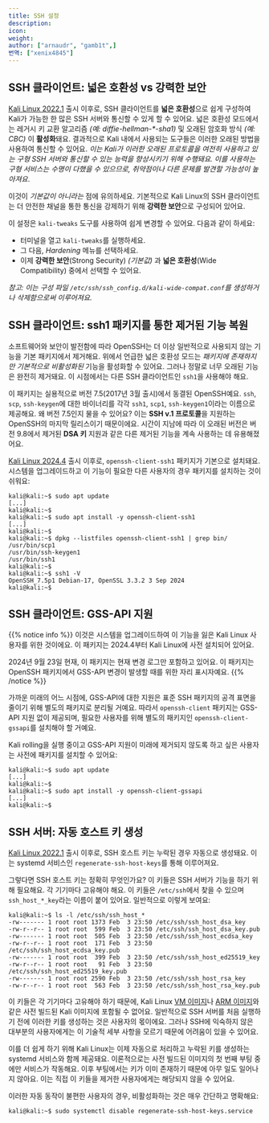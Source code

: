 ```yaml
---
title: SSH 설정
description:
icon:
weight:
author: ["arnaudr", "gamb1t",]
번역: ["xenix4845"]
---
```


## SSH 클라이언트: 넓은 호환성 vs 강력한 보안

[Kali Linux 2022.1](/blog/kali-linux-2022-1-release/) 출시 이후로, SSH 클라이언트를 **넓은 호환성**으로 쉽게 구성하여 Kali가 가능한 한 많은 SSH 서버와 통신할 수 있게 할 수 있어요. 넓은 호환성 모드에서는 레거시 키 교환 알고리즘 _(예: diffie-hellman-*-sha1)_ 및 오래된 암호화 방식 _(예: CBC)_ 이 **활성화**돼요. 결과적으로 Kali 내에서 사용되는 도구들은 이러한 오래된 방법을 사용하여 통신할 수 있어요. _이는 Kali가 이러한 오래된 프로토콜을 여전히 사용하고 있는 구형 SSH 서버와 통신할 수 있는 능력을 향상시키기 위해 수행돼요. 이를 사용하는 구형 서비스는 수명이 다했을 수 있으므로, 취약점이나 다른 문제를 발견할 가능성이 높아져요_.

이것이 _기본값이 아니라는_ 점에 유의하세요. 기본적으로 Kali Linux의 SSH 클라이언트는 더 안전한 채널을 통한 통신을 강제하기 위해 **강력한 보안**으로 구성되어 있어요.

이 설정은 `kali-tweaks` 도구를 사용하여 쉽게 변경할 수 있어요. 다음과 같이 하세요:

- 터미널을 열고 `kali-tweaks`를 실행하세요. 
- 그 다음, _Hardening_ 메뉴를 선택하세요.
- 이제 **강력한 보안**(Strong Security) _(기본값)_ 과 **넓은 호환성**(Wide Compatibility) 중에서 선택할 수 있어요.

_참고: 이는 구성 파일 `/etc/ssh/ssh_config.d/kali-wide-compat.conf`를 생성하거나 삭제함으로써 이루어져요._

## SSH 클라이언트: ssh1 패키지를 통한 제거된 기능 복원

소프트웨어와 보안이 발전함에 따라 OpenSSH는 더 이상 일반적으로 사용되지 않는 기능을 기본 패키지에서 제거해요. 위에서 언급한 넓은 호환성 모드는 _패키지에 존재하지만 기본적으로 비활성화된_ 기능을 활성화할 수 있어요. 그러나 정말로 너무 오래된 기능은 완전히 제거돼요. 이 시점에서는 다른 SSH 클라이언트인 `ssh1`을 사용해야 해요.

이 패키지는 실용적으로 버전 7.5(2017년 3월 출시)에서 동결된 OpenSSH예요. `ssh`, `scp`, `ssh-keygen`에 대한 바이너리를 각각 `ssh1`, `scp1`, `ssh-keygen1`이라는 이름으로 제공해요. 왜 버전 7.5인지 물을 수 있어요? 이는 **SSH v.1 프로토콜**을 지원하는 OpenSSH의 마지막 릴리스이기 때문이에요. 시간이 지남에 따라 이 오래된 버전은 버전 9.8에서 제거된 **DSA 키** 지원과 같은 다른 제거된 기능을 계속 사용하는 데 유용해졌어요.

[Kali Linux 2024.4](/blog/kali-linux-2024-4-release/) 출시 이후로, `openssh-client-ssh1` 패키지가 기본으로 설치돼요. 시스템을 업그레이드하고 이 기능이 필요한 다른 사용자의 경우 패키지를 설치하는 것이 쉬워요:

```console
kali@kali:~$ sudo apt update
[...]
kali@kali:~$
kali@kali:~$ sudo apt install -y openssh-client-ssh1
[...]
kali@kali:~$
kali@kali:~$ dpkg --listfiles openssh-client-ssh1 | grep bin/
/usr/bin/scp1
/usr/bin/ssh-keygen1
/usr/bin/ssh1
kali@kali:~$
kali@kali:~$ ssh1 -V
OpenSSH_7.5p1 Debian-17, OpenSSL 3.3.2 3 Sep 2024
kali@kali:~$
```

## SSH 클라이언트: GSS-API 지원

{{% notice info %}}
이것은 시스템을 업그레이드하여 이 기능을 잃은 Kali Linux 사용자를 위한 것이에요. 이 패키지는 2024.4부터 Kali Linux에 사전 설치되어 있어요.

2024년 9월 23일 현재, 이 패키지는 현재 변경 로그만 포함하고 있어요. 이 패키지는 OpenSSH 패키지에서 GSS-API 변경이 발생할 때를 위한 자리 표시자예요.
{{% /notice %}}

가까운 미래의 어느 시점에, GSS-API에 대한 지원은 표준 SSH 패키지의 공격 표면을 줄이기 위해 별도의 패키지로 분리될 거예요. 따라서 `openssh-client` 패키지는 GSS-API 지원 없이 제공되며, 필요한 사용자를 위해 별도의 패키지인 `openssh-client-gssapi`를 설치해야 할 거예요.

Kali rolling을 실행 중이고 GSS-API 지원이 미래에 제거되지 않도록 하고 싶은 사용자는 사전에 패키지를 설치할 수 있어요:

```console
kali@kali:~$ sudo apt update
[...]
kali@kali:~$
kali@kali:~$ sudo apt install -y openssh-client-gssapi
[...]
kali@kali:~$
```

## SSH 서버: 자동 호스트 키 생성

[Kali Linux 2022.1](/blog/kali-linux-2022-1-release/) 출시 이후로, SSH 호스트 키는 누락된 경우 자동으로 생성돼요. 이는 systemd 서비스인 `regenerate-ssh-host-keys`를 통해 이루어져요.

그렇다면 SSH 호스트 키는 정확히 무엇인가요? 이 키들은 SSH 서버가 기능을 하기 위해 필요해요. 각 기기마다 고유해야 해요. 이 키들은 `/etc/ssh`에서 찾을 수 있으며 `ssh_host_*_key`라는 이름이 붙어 있어요. 일반적으로 이렇게 보여요:

```console
kali@kali:~$ ls -l /etc/ssh/ssh_host_*
-rw------- 1 root root 1373 Feb  3 23:50 /etc/ssh/ssh_host_dsa_key
-rw-r--r-- 1 root root  599 Feb  3 23:50 /etc/ssh/ssh_host_dsa_key.pub
-rw------- 1 root root  505 Feb  3 23:50 /etc/ssh/ssh_host_ecdsa_key
-rw-r--r-- 1 root root  171 Feb  3 23:50 /etc/ssh/ssh_host_ecdsa_key.pub
-rw------- 1 root root  399 Feb  3 23:50 /etc/ssh/ssh_host_ed25519_key
-rw-r--r-- 1 root root   91 Feb  3 23:50 /etc/ssh/ssh_host_ed25519_key.pub
-rw------- 1 root root 2590 Feb  3 23:50 /etc/ssh/ssh_host_rsa_key
-rw-r--r-- 1 root root  563 Feb  3 23:50 /etc/ssh/ssh_host_rsa_key.pub
```

이 키들은 각 기기마다 고유해야 하기 때문에, Kali Linux [VM 이미지](/get-kali/#kali-virtual-machines)나 [ARM 이미지](/get-kali/#kali-arm)와 같은 사전 빌드된 Kali 이미지에 포함될 수 없어요. 일반적으로 SSH 서버를 처음 실행하기 전에 이러한 키를 생성하는 것은 사용자의 몫이에요. 그러나 SSH에 익숙하지 않은 대부분의 사용자에게는 이 기술적 세부 사항을 모르기 때문에 어려움이 있을 수 있어요.

이를 더 쉽게 하기 위해 Kali Linux는 이제 자동으로 처리하고 누락된 키를 생성하는 systemd 서비스와 함께 제공돼요. 이론적으로는 사전 빌드된 이미지의 첫 번째 부팅 중에만 서비스가 작동해요. 이후 부팅에서는 키가 이미 존재하기 때문에 아무 일도 일어나지 않아요. 이는 직접 이 키들을 제거한 사용자에게는 해당되지 않을 수 있어요.

이러한 자동 동작이 불편한 사용자의 경우, 비활성화하는 것은 매우 간단하고 명확해요:

```console
kali@kali:~$ sudo systemctl disable regenerate-ssh-host-keys.service
```
